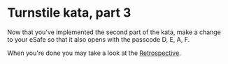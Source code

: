 # Turnstile kata, part 3

Now that you've implemented the second part of the kata, make a change to your eSafe so that it also opens with the passcode D, E, A, F.

When you're done you may take a look at the [Retrospective](Retrospective.md).
